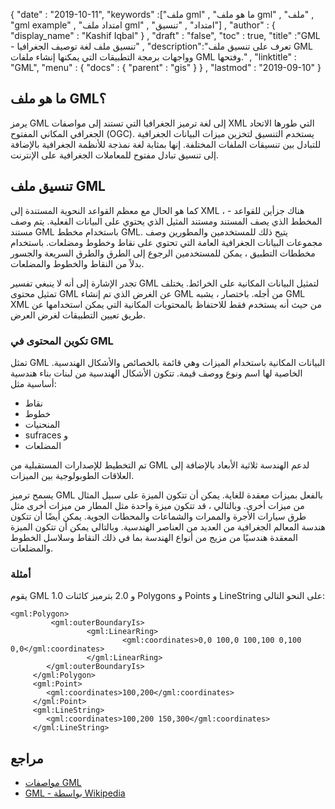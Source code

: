 {
  "date" : "2019-10-11",
  "keywords" :["ملف gml" , "ما هو ملف gml" , "ملف" , "gml example" , "امتداد ملف gml" , "امتداد" , "تنسيق"] ,
  "author" : {
    "display_name" : "Kashif Iqbal"
} ,
  "draft" : "false",
  "toc" : true,
  "title" :"GML - تنسيق ملف لغة توصيف الجغرافيا" ,
  "description":"تعرف على تنسيق ملف GML وواجهات برمجة التطبيقات التي يمكنها إنشاء ملفات GML وفتحها." ,
  "linktitle" : "GML",
  "menu" : {
    "docs" : {
      "parent" : "gis"
}
} ,
  "lastmod" : "2019-09-10"
}

## ما هو ملف GML؟

يرمز GML إلى لغة ترميز الجغرافيا التي تستند إلى مواصفات XML التي طورها الاتحاد الجغرافي المكاني المفتوح (OGC). يستخدم التنسيق لتخزين ميزات البيانات الجغرافية للتبادل بين تنسيقات الملفات المختلفة. إنها بمثابة لغة نمذجة للأنظمة الجغرافية بالإضافة إلى تنسيق تبادل مفتوح للمعاملات الجغرافية على الإنترنت.

## تنسيق ملف GML ##

كما هو الحال مع معظم القواعد النحوية المستندة إلى XML ، هناك جزأين للقواعد - المخطط الذي يصف المستند ومستند المثيل الذي يحتوي على البيانات الفعلية. يتم وصف مستند GML باستخدام مخطط GML. يتيح ذلك للمستخدمين والمطورين وصف مجموعات البيانات الجغرافية العامة التي تحتوي على نقاط وخطوط ومضلعات. باستخدام مخططات التطبيق ، يمكن للمستخدمين الرجوع إلى الطرق والطرق السريعة والجسور بدلاً من النقاط والخطوط والمضلعات.

تجدر الإشارة إلى أنه لا ينبغي تفسير GML لتمثيل البيانات المكانية على الخرائط. يختلف تمثيل محتوى GML عن الغرض الذي تم إنشاء GML من أجله. باختصار ، يشبه GML XML من حيث أنه يستخدم فقط للاحتفاظ بالمحتويات المكانية التي يمكن استخدامها عن طريق تعيين التطبيقات لغرض العرض.

### تكوين المحتوى في GML ###

تمثل GML البيانات المكانية باستخدام الميزات وهي قائمة بالخصائص والأشكال الهندسية. الخاصية لها اسم ونوع ووصف قيمة. تتكون الأشكال الهندسية من لبنات بناء هندسية أساسية مثل:

* نقاط
* خطوط
* المنحنيات
* sufraces و
* المضلعات

تم التخطيط للإصدارات المستقبلية من GML لدعم الهندسة ثلاثية الأبعاد بالإضافة إلى العلاقات الطوبولوجية بين الميزات.

يسمح ترميز GML بالفعل بميزات معقدة للغاية. يمكن أن تتكون الميزة على سبيل المثال من ميزات أخرى. وبالتالي ، قد تتكون ميزة واحدة مثل المطار من ميزات أخرى مثل طرق سيارات الأجرة والممرات والشماعات والمحطات الجوية. يمكن أيضًا أن تتكون هندسة المعالم الجغرافية من العديد من العناصر الهندسية. وبالتالي يمكن أن تتكون الميزة المعقدة هندسيًا من مزيج من أنواع الهندسة بما في ذلك النقاط وسلاسل الخطوط والمضلعات.

### أمثلة ###

يقوم GML 1.0 و 2.0 بترميز كائنات Polygons و Points و LineString على النحو التالي:

```
<gml:Polygon>
         <gml:outerBoundaryIs>
                 <gml:LinearRing>
                         <gml:coordinates>0,0 100,0 100,100 0,100 0,0</gml:coordinates>
                 </gml:LinearRing>
        </gml:outerBoundaryIs>
     </gml:Polygon>
     <gml:Point>
        <gml:coordinates>100,200</gml:coordinates>
     </gml:Point>
     <gml:LineString>
        <gml:coordinates>100,200 150,300</gml:coordinates>
     </gml:LineString>
```

## مراجع ##

* [مواصفات GML](https://www.ogc.org/standard/gml/)
* [GML - بواسطة Wikipedia](https://en.wikipedia.org/wiki/Geography_Markup_Language)


